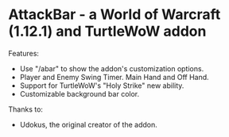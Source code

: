 AttackBar - a World of Warcraft (1.12.1) and TurtleWoW addon
============================================================

Features:
- Use "/abar" to show the addon's customization options.
- Player and Enemy Swing Timer. Main Hand and Off Hand.
- Support for TurtleWoW's "Holy Strike" new ability.
- Customizable background bar color.

Thanks to:
- Udokus, the original creator of the addon.
